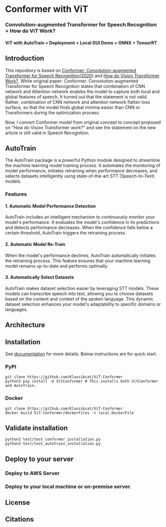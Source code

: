# Conformer with ViT
### Convolution-augmented Transformer for Speech Recognition + How do ViT Work?
#### ViT with AutoTrain + Deployment + Local GUI Demo + ONNX + TensorRT

## Introduction

This repository is based on [Conformer: Convolution-augmented Transformer for Speech Recognition(2020)](https://arxiv.org/abs/2005.08100) and 
[How do Vision Transformer Work?](https://arxiv.org/abs/2202.06709). While original paper: Conformer: Convolution-augmented
Transformer for Speech Recognition states that combination of CNN network and Attention network enables the model to capture
both local and global features of speech, It turned out that the statement is not valid. Rather, combination of CNN network
and attention network flatten loss surface, so that the model finds global minima easier than CNN or Transformers during
the optimization process.

Now, I convert Conformer model from original concept to concept proposed on "How do Vision Transformer
work?" and see the statement on the new article is still valid in Speech Recognition.

## AutoTrain

The AutoTrain package is a powerful Python module designed to streamline the machine learning model training process.
It automates the monitoring of model performance, initiates retraining when performance decreases, and selects datasets
intelligently using state-of-the-art STT (Speech-to-Text) models. 

### Features
#### 1. Automatic Model Performance Detection
AutoTrain includes an intelligent mechanism to continuously monitor your model's performance. It evaluates the model's
confidence in its predictions and detects performance decreases. When the confidence falls below a certain threshold,
AutoTrain triggers the retraining process.

#### 2. Automatic Model Re-Train
When the model's performance declines, AutoTrain automatically initiates the retraining process. This feature ensures
that your machine learning model remains up-to-date and performs optimally.

#### 3. Automatically Select Datasets
AutoTrain makes dataset selection easier by leveraging STT models. These models can transcribe speech into text,
allowing you to choose datasets based on the content and context of the spoken language.
This dynamic dataset selection enhances your model's adaptability to specific domains or languages.



## Architecture

## Installation

See [documentation](./docs) for more details. Below instructions are for quick start.

### PyPI

```shell
git clone https://github.com/Klassikcat/ViT-Conformer
python3 pip install -U VitConformer # This installs both VitConformer and AutoTrain.
```

### Docker

```shell
git clone https://github.com/Klassikcat/ViT-Conformer
docker build ViT-Conformer/dockerFiles -t local.DockerFile
```

## Validate installation

```shell
python3 test/test_conformer_installation.py
python3 test/test_autotrain_installation.py
```

## Deploy to your server

### Deploy to AWS Server

### Deploy to your local machine or on-premise server.

## License

## Citations